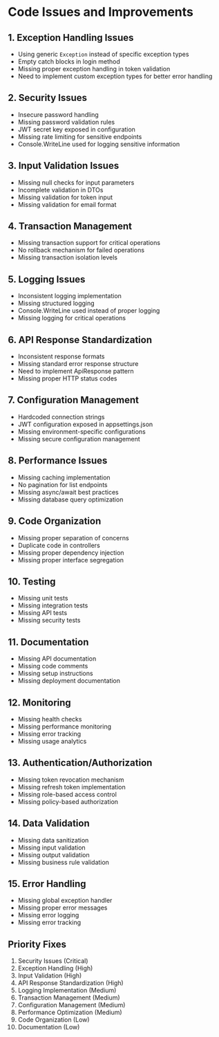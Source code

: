 # Code Issues and Improvements

## 1. Exception Handling Issues
- Using generic `Exception` instead of specific exception types
- Empty catch blocks in login method
- Missing proper exception handling in token validation
- Need to implement custom exception types for better error handling

## 2. Security Issues
- Insecure password handling
- Missing password validation rules
- JWT secret key exposed in configuration
- Missing rate limiting for sensitive endpoints
- Console.WriteLine used for logging sensitive information

## 3. Input Validation Issues
- Missing null checks for input parameters
- Incomplete validation in DTOs
- Missing validation for token input
- Missing validation for email format

## 4. Transaction Management
- Missing transaction support for critical operations
- No rollback mechanism for failed operations
- Missing transaction isolation levels

## 5. Logging Issues
- Inconsistent logging implementation
- Missing structured logging
- Console.WriteLine used instead of proper logging
- Missing logging for critical operations

## 6. API Response Standardization
- Inconsistent response formats
- Missing standard error response structure
- Need to implement ApiResponse<T> pattern
- Missing proper HTTP status codes

## 7. Configuration Management
- Hardcoded connection strings
- JWT configuration exposed in appsettings.json
- Missing environment-specific configurations
- Missing secure configuration management

## 8. Performance Issues
- Missing caching implementation
- No pagination for list endpoints
- Missing async/await best practices
- Missing database query optimization

## 9. Code Organization
- Missing proper separation of concerns
- Duplicate code in controllers
- Missing proper dependency injection
- Missing proper interface segregation

## 10. Testing
- Missing unit tests
- Missing integration tests
- Missing API tests
- Missing security tests

## 11. Documentation
- Missing API documentation
- Missing code comments
- Missing setup instructions
- Missing deployment documentation

## 12. Monitoring
- Missing health checks
- Missing performance monitoring
- Missing error tracking
- Missing usage analytics

## 13. Authentication/Authorization
- Missing token revocation mechanism
- Missing refresh token implementation
- Missing role-based access control
- Missing policy-based authorization

## 14. Data Validation
- Missing data sanitization
- Missing input validation
- Missing output validation
- Missing business rule validation

## 15. Error Handling
- Missing global exception handler
- Missing proper error messages
- Missing error logging
- Missing error tracking

## Priority Fixes
1. Security Issues (Critical)
2. Exception Handling (High)
3. Input Validation (High)
4. API Response Standardization (High)
5. Logging Implementation (Medium)
6. Transaction Management (Medium)
7. Configuration Management (Medium)
8. Performance Optimization (Medium)
9. Code Organization (Low)
10. Documentation (Low)
